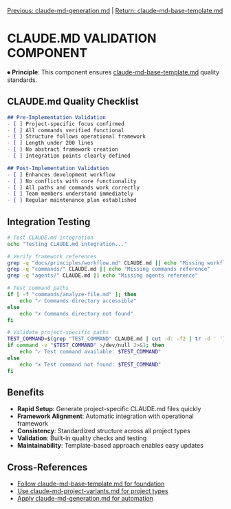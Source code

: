 
[Previous: claude-md-generation.md](claude-md-generation.md) | [Return: claude-md-base-template.md](claude-md-base-template.md)

# CLAUDE.MD VALIDATION COMPONENT

⏺ **Principle**: This component ensures [claude-md-base-template.md](claude-md-base-template.md) quality standards.

## CLAUDE.md Quality Checklist
```markdown
## Pre-Implementation Validation
- [ ] Project-specific focus confirmed
- [ ] All commands verified functional
- [ ] Structure follows operational framework
- [ ] Length under 200 lines
- [ ] No abstract framework creation
- [ ] Integration points clearly defined

## Post-Implementation Validation
- [ ] Enhances development workflow
- [ ] No conflicts with core functionality
- [ ] All paths and commands work correctly
- [ ] Team members understand immediately
- [ ] Regular maintenance plan established
```

## Integration Testing
```bash
# Test CLAUDE.md integration
echo "Testing CLAUDE.md integration..."

# Verify framework references
grep -q "docs/principles/workflow.md" CLAUDE.md || echo "Missing workflow reference"
grep -q "commands/" CLAUDE.md || echo "Missing commands reference"
grep -q "agents/" CLAUDE.md || echo "Missing agents reference"

# Test command paths
if [ -f "commands/analyze-file.md" ]; then
    echo "✓ Commands directory accessible"
else
    echo "✗ Commands directory not found"
fi

# Validate project-specific paths
TEST_COMMAND=$(grep "TEST_COMMAND" CLAUDE.md | cut -d: -f2 | tr -d ' ')
if command -v "$TEST_COMMAND" >/dev/null 2>&1; then
    echo "✓ Test command available: $TEST_COMMAND"
else
    echo "✗ Test command not found: $TEST_COMMAND"
fi
```

## Benefits
- **Rapid Setup**: Generate project-specific CLAUDE.md files quickly
- **Framework Alignment**: Automatic integration with operational framework
- **Consistency**: Standardized structure across all project types
- **Validation**: Built-in quality checks and testing
- **Maintainability**: Template-based approach enables easy updates

## Cross-References
- [Follow claude-md-base-template.md for foundation](claude-md-base-template.md)
- [Use claude-md-project-variants.md for project types](claude-md-project-variants.md)
- [Apply claude-md-generation.md for automation](claude-md-generation.md)

